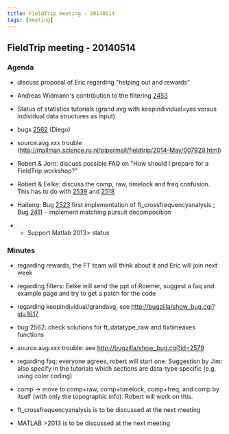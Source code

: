 ```yaml
---
title: FieldTrip meeting - 20140514
tags: [meeting]
---
```


## FieldTrip meeting - 20140514

### Agenda

- discuss proposal of Eric regarding "helping out and rewards"

- Andreas Widmann's contribution to the filtering [2453](http://bugzilla.fieldtriptoolbox.org/show_bug.cgi?id=2453)

- Status of statistics tutorials (grand avg with keepindividual=yes versus individual data structures as input)

- bugs [2562](http://bugzilla.fieldtriptoolbox.org/show_bug.cgi?id=2562) (Diego)

- source.avg.xxx trouble (http://mailman.science.ru.nl/pipermail/fieldtrip/2014-May/007929.html)

- Robert & Jorn: discuss possible FAQ on "How should I prepare for a FieldTrip workshop?"

- Robert & Eelke: discuss the comp, raw, timelock and freq confusion. This has to do with [2539](http://bugzilla.fieldtriptoolbox.org/show_bug.cgi?id=2539) and [2518](http://bugzilla.fieldtriptoolbox.org/show_bug.cgi?id=2518)

- Haiteng: Bug [2523](http://bugzilla.fieldtriptoolbox.org/show_bug.cgi?id=2523) first implementation of ft_crossfrequencyanalysis ; Bug [2411](http://bugzilla.fieldtriptoolbox.org/show_bug.cgi?id=2411) - implement matching pursuit decomposition
- - Support Matlab 2013> status

### Minutes

- regarding rewards, the FT team will think about it and Eric will join next week

- regarding filters: Eelke will send the ppt of Roemer, suggest a faq and example page and try to get a patch for the code

- regarding keepindividual/grandavg, see <http://bugzilla/show_bug.cgi?id=1617>

- bug 2562: check solutions for ft_datatype_raw and fixtimeaxes functions

- source.avg.xxx trouble: see <http://bugzilla/show_bug.cgi?id=2579>

- regarding faq: everyone agrees, robert will start one. Suggestion by Jim: also specify in the tutorials which sections are data-type specific (e.g. using color coding)

- comp -> move to comp+raw, comp+timelock, comp+freq, and comp by itself (with only the topographic info). Robert will work on this.

- ft_crossfrequencyanalysis is to be discussed at the next meeting

- MATLAB >2013 is to be discussed at the next meeting
